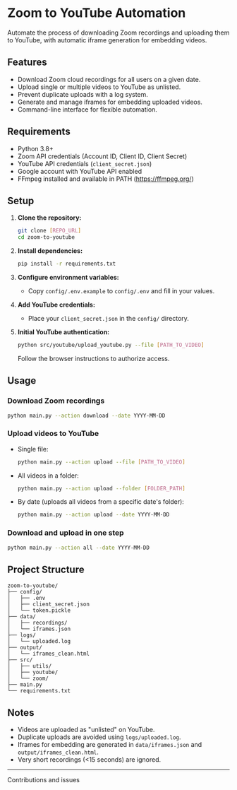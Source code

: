 # Zoom to YouTube Automation

Automate the process of downloading Zoom recordings and uploading them to YouTube, with automatic iframe generation for embedding videos.

## Features

- Download Zoom cloud recordings for all users on a given date.
- Upload single or multiple videos to YouTube as unlisted.
- Prevent duplicate uploads with a log system.
- Generate and manage iframes for embedding uploaded videos.
- Command-line interface for flexible automation.

## Requirements

- Python 3.8+
- Zoom API credentials (Account ID, Client ID, Client Secret)
- YouTube API credentials (`client_secret.json`)
- Google account with YouTube API enabled
- FFmpeg installed and available in PATH (https://ffmpeg.org/)

## Setup

1. **Clone the repository:**

   ```sh
   git clone [REPO_URL]
   cd zoom-to-youtube
   ```

2. **Install dependencies:**

   ```sh
   pip install -r requirements.txt
   ```

3. **Configure environment variables:**

   - Copy `config/.env.example` to `config/.env` and fill in your values.

4. **Add YouTube credentials:**

   - Place your `client_secret.json` in the `config/` directory.

5. **Initial YouTube authentication:**
   ```sh
   python src/youtube/upload_youtube.py --file [PATH_TO_VIDEO]
   ```
   Follow the browser instructions to authorize access.

## Usage

### Download Zoom recordings

```sh
python main.py --action download --date YYYY-MM-DD
```

### Upload videos to YouTube

- Single file:
  ```sh
  python main.py --action upload --file [PATH_TO_VIDEO]
  ```
- All videos in a folder:
  ```sh
  python main.py --action upload --folder [FOLDER_PATH]
  ```
- By date (uploads all videos from a specific date's folder):
  ```sh
  python main.py --action upload --date YYYY-MM-DD
  ```

### Download and upload in one step

```sh
python main.py --action all --date YYYY-MM-DD
```

## Project Structure

```
zoom-to-youtube/
├── config/
│   ├── .env
│   ├── client_secret.json
│   └── token.pickle
├── data/
│   ├── recordings/
│   └── iframes.json
├── logs/
│   └── uploaded.log
├── output/
│   └── iframes_clean.html
├── src/
│   ├── utils/
│   ├── youtube/
│   └── zoom/
├── main.py
└── requirements.txt
```

## Notes

- Videos are uploaded as "unlisted" on YouTube.
- Duplicate uploads are avoided using `logs/uploaded.log`.
- Iframes for embedding are generated in `data/iframes.json` and `output/iframes_clean.html`.
- Very short recordings (<15 seconds) are ignored.

---

Contributions and issues
